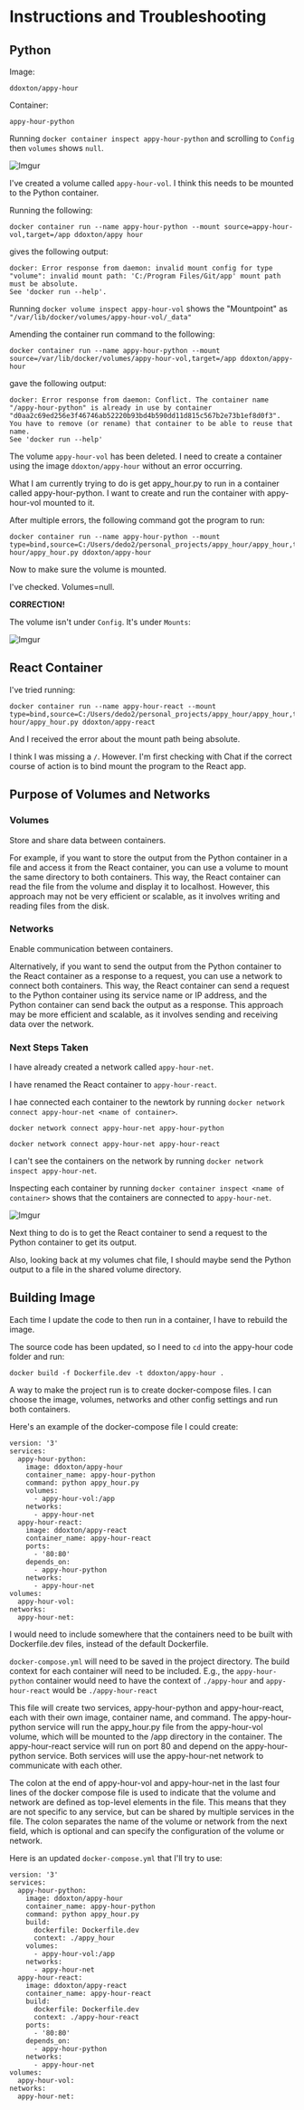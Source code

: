 # Instructions and Troubleshooting

## Python

Image:
```
ddoxton/appy-hour
```

Container: 
```
appy-hour-python
```

Running `docker container inspect appy-hour-python` and scrolling to `Config` then `volumes` shows `null`.

![Imgur](https://i.imgur.com/HGwe1I4.png)

I've created a volume called `appy-hour-vol`. I think this needs to be mounted to the Python container.

Running the following:

```
docker container run --name appy-hour-python --mount source=appy-hour-vol,target=/app ddoxton/appy hour
```

gives the following output:

```
docker: Error response from daemon: invalid mount config for type "volume": invalid mount path: 'C:/Program Files/Git/app' mount path must be absolute.
See 'docker run --help'.
```

Running `docker volume inspect appy-hour-vol` shows the "Mountpoint" as `"/var/lib/docker/volumes/appy-hour-vol/_data"`

Amending the container run command to the following:

```
docker container run --name appy-hour-python --mount source=/var/lib/docker/volumes/appy-hour-vol,target=/app ddoxton/appy-hour
```

gave the following output:

```
docker: Error response from daemon: Conflict. The container name "/appy-hour-python" is already in use by container "d0aa2c69ed256e3f46746ab52220b93bd4b590dd11d815c567b2e73b1ef8d0f3". You have to remove (or rename) that container to be able to reuse that name.
See 'docker run --help'
```

The volume `appy-hour-vol` has been deleted. I need to create a container using the image `ddoxton/appy-hour` without an error occurring.

What I am currently trying to do is get appy_hour.py to run in a container called appy-hour-python. I want to create and run the container with appy-hour-vol mounted to it.

After multiple errors, the following command got the program to run:

```
docker container run --name appy-hour-python --mount type=bind,source=C:/Users/dedo2/personal_projects/appy_hour/appy_hour,target=/app/ddoxton/appy-hour/appy_hour.py ddoxton/appy-hour
```

Now to make sure the volume is mounted.

I've checked. Volumes=null.

**CORRECTION!**

The volume isn't under `Config`. It's under `Mounts`:

![Imgur](https://i.imgur.com/yRjL4do.png)

## React Container

I've tried running:

```
docker container run --name appy-hour-react --mount type=bind,source=C:/Users/dedo2/personal_projects/appy_hour/appy_hour,target=app/ddoxton/appy-hour/appy_hour.py ddoxton/appy-react
```

And I received the error about the mount path being absolute.

I think I was missing a `/`. However. I'm first checking with Chat if the correct course of action is to bind mount the program to the React app.

## Purpose of Volumes and Networks

### Volumes
Store and share data between containers.

For example, if you want to store the output from the Python container in a file and access it from the React container, you can use a volume to mount the same directory to both containers. This way, the React container can read the file from the volume and display it to localhost. However, this approach may not be very efficient or scalable, as it involves writing and reading files from the disk.

### Networks
Enable communication between containers.

Alternatively, if you want to send the output from the Python container to the React container as a response to a request, you can use a network to connect both containers. This way, the React container can send a request to the Python container using its service name or IP address, and the Python container can send back the output as a response. This approach may be more efficient and scalable, as it involves sending and receiving data over the network.

### Next Steps Taken

I have already created a network called `appy-hour-net`.

I have renamed the React container to `appy-hour-react`.

I hae connected each container to the newtork by running `docker network connect appy-hour-net <name of container>`.

```
docker network connect appy-hour-net appy-hour-python
```

```
docker network connect appy-hour-net appy-hour-react
```

I can't see the containers on the network by running `docker network inspect appy-hour-net`.

Inspecting each container by running `docker container inspect <name of container>` shows that the containers are connected to `appy-hour-net`.

![Imgur](https://i.imgur.com/xM2dTZV.png)

Next thing to do is to get the React container to send a request to the Python container to get its output.

Also, looking back at my volumes chat file, I should maybe send the Python output to a file in the shared volume directory.

## Building Image

Each time I update the code to then run in a container, I have to rebuild the image.

The source code has been updated, so I need to `cd` into the appy-hour code folder and run:

```
docker build -f Dockerfile.dev -t ddoxton/appy-hour .
```

A way to make the project run is to create docker-compose files. I can choose the image, volumes, networks and other config settings and run both containers.

Here's an example of the docker-compose file I could create:

```
version: '3'
services:
  appy-hour-python:
    image: ddoxton/appy-hour
    container_name: appy-hour-python
    command: python appy_hour.py
    volumes:
      - appy-hour-vol:/app
    networks:
      - appy-hour-net
  appy-hour-react:
    image: ddoxton/appy-react
    container_name: appy-hour-react
    ports:
      - '80:80'
    depends_on:
      - appy-hour-python
    networks:
      - appy-hour-net
volumes:
  appy-hour-vol:
networks:
  appy-hour-net:
```


I would need to include somewhere that the containers need to be built with Dockerfile.dev files, instead of the default Dockerfile.

`docker-compose.yml` will need to be saved in the project directory. The build context for each container will need to be included. E.g., the `appy-hour-python` container would need to have the context of `./appy-hour` and `appy-hour-react` would be `./appy-hour-react`

This file will create two services, appy-hour-python and appy-hour-react, each with their own image, container name, and command. The appy-hour-python service will run the appy_hour.py file from the appy-hour-vol volume, which will be mounted to the /app directory in the container. The appy-hour-react service will run on port 80 and depend on the appy-hour-python service. Both services will use the appy-hour-net network to communicate with each other.

The colon at the end of appy-hour-vol and appy-hour-net in the last four lines of the docker compose file is used to indicate that the volume and network are defined as top-level elements in the file. This means that they are not specific to any service, but can be shared by multiple services in the file. The colon separates the name of the volume or network from the next field, which is optional and can specify the configuration of the volume or network.

Here is an updated `docker-compose.yml` that I'll try to use:

```
version: '3'
services:
  appy-hour-python:
    image: ddoxton/appy-hour
    container_name: appy-hour-python
    command: python appy_hour.py
    build:
      dockerfile: Dockerfile.dev
      context: ./appy_hour
    volumes:
      - appy-hour-vol:/app
    networks:
      - appy-hour-net
  appy-hour-react:
    image: ddoxton/appy-react
    container_name: appy-hour-react
    build:
      dockerfile: Dockerfile.dev
      context: ./appy-hour-react
    ports:
      - '80:80'
    depends_on:
      - appy-hour-python
    networks:
      - appy-hour-net
volumes:
  appy-hour-vol:
networks:
  appy-hour-net:
```
